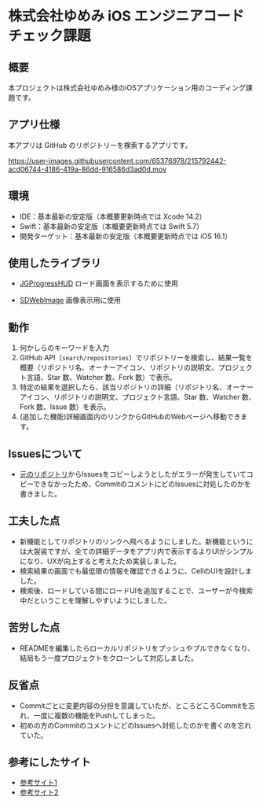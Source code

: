 # 株式会社ゆめみ iOS エンジニアコードチェック課題

## 概要

本プロジェクトは株式会社ゆめみ様のiOSアプリケーション用のコーディング課題です。

## アプリ仕様

本アプリは GitHub のリポジトリーを検索するアプリです。

https://user-images.githubusercontent.com/65376978/215792442-acd06744-4186-419a-86dd-916586d3ad0d.mov



## 環境

- IDE：基本最新の安定版（本概要更新時点では Xcode 14.2）
- Swift：基本最新の安定版（本概要更新時点では Swift 5.7）
- 開発ターゲット：基本最新の安定版（本概要更新時点では iOS 16.1）


## 使用したライブラリ

- [JGProgressHUD](https://github.com/JonasGessner/JGProgressHUD)
ロード画面を表示するために使用

- [SDWebImage](https://github.com/SDWebImage/SDWebImage)
画像表示用に使用


## 動作

1. 何かしらのキーワードを入力
2. GitHub API（`search/repositories`）でリポジトリーを検索し、結果一覧を概要（リポジトリ名、オーナーアイコン、リポジトリの説明文、プロジェクト言語、Star 数、Watcher 数、Fork 数）で表示。
3. 特定の結果を選択したら、該当リポジトリの詳細（リポジトリ名、オーナーアイコン、リポジトリの説明文、プロジェクト言語、Star 数、Watcher 数、Fork 数、Issue 数）を表示。
4. (追加した機能)詳細画面内のリンクからGitHubのWebページへ移動できます。


## Issuesについて

- [元のリポジトリ](https://github.com/yumemi-inc/ios-engineer-codecheck)からIssuesをコピーしようとしたがエラーが発生していてコピーできなかったため、CommitのコメントにどのIssuesに対処したのかを書きました。


## 工夫した点

- 新機能としてリポジトリのリンクへ飛べるようにしました。新機能というには大袈裟ですが、全ての詳細データをアプリ内で表示するよりUIがシンプルになり、UXが向上すると考えたため実装しました。
- 検索結果の画面でも最低限の情報を確認できるように、CellのUIを設計しました。
- 検索後、ロードしている間にロードUIを追加することで、ユーザーが今検索中だということを理解しやすいようにしました。


## 苦労した点

- READMEを編集したらローカルリポジトリをプッシュやプルできなくなり、結局もう一度プロジェクトをクローンして対応しました。


## 反省点

- Commitごとに変更内容の分担を意識していたが、ところどころCommitを忘れ、一度に複数の機能をPushしてしまった。
- 初めの方のCommitのコメントにどのIssuesへ対処したのかを書くのを忘れていた。


## 参考にしたサイト

- [参考サイト1](https://qiita.com/SHOBLOG/items/5083e43558581cbf0dee)
- [参考サイト2](https://zenn.dev/ikeh1024/articles/1b8c0ecc11c99f)
